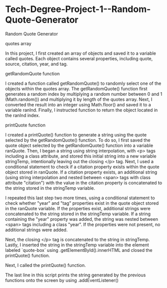# Tech-Degree-Project-1--Random-Quote-Generator
Random Quote Generator

quotes array

In this project, I first created an array of objects and saved it to a variable called quotes. 
Each object contains several properties, including quote, source, citation, year, and tag.

getRandomQuote function

I created a function called getRandomQuote() to randomly select one of the objects within
the quotes array. The getRandomQuote() function first generates a random index by multiplying
a random number between 0 and 1 (Math.random()) and multiplying it by length of the quotes array.
Next, I converted the result into an integer using Math.floor() and saved it to a variable ranInd. 
Finally, I instructed function to return the object located in the ranInd index. 

printQuote function

I created a printQuote() function to generate a string using the quote selected by the
getRandomQuote() function. To do so, I first saved the quote object selected by the getRandomQuote()
function into a variable ranQuote. Then, I began a string using string interpolation, with \<p> 
tags including a class attribute, and stored this initial string into a new variable stringTemp,
intentionally leaving out the closing \</p> tag. Next, I used a conditional statement to check if a 
citation property exists within the quote object stored in ranQuote. If a citation property exists, 
an additional string (using string interpolation and nested between \<span> tags with class attribute 
"citation") with the value in the citation property is concatenated to the string stored in the 
stringTemp variable.

I repeated this last step two more times, using a conditional statement to check whether "year" and "tag"
properties exist in the quote object stored in the ranQuote variable. If the properties exist,
additional strings were concatenated to the string stored in the stringTemp variable. If a string 
containing the "year" property was added, the string was nested between \<span> tags including a class 
"year". If the properties were not present, no additional strings were added. 

Next, the closing \</p> tag is concatenated to the string in stringTemp. Lastly, I inserted the string in 
the stringTemp variable into the element labeled \`quote-box\` using .getElementById().innerHTML and 
closed the printQuote() function.

Next, I called the printQuote() function. 

The last line in this script prints the string generated by the previous functions onto the screen
by using .addEventListener() 

